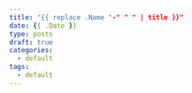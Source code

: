 ```yaml
---
title: "{{ replace .Name "-" " " | title }}"
date: {{ .Date }}
type: posts
draft: true
categories:
  - default
tags:
  - default
---
```

